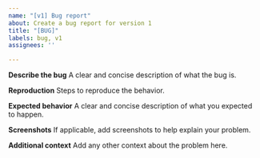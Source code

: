 ```yaml
---
name: "[v1] Bug report"
about: Create a bug report for version 1
title: "[BUG]"
labels: bug, v1
assignees: ''

---
```


**Describe the bug**
A clear and concise description of what the bug is.

**Reproduction**
Steps to reproduce the behavior.

**Expected behavior**
A clear and concise description of what you expected to happen.

**Screenshots**
If applicable, add screenshots to help explain your problem.

**Additional context**
Add any other context about the problem here.
